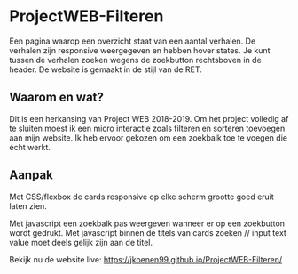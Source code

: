 # ProjectWEB-Filteren
Een pagina waarop een overzicht staat van een aantal verhalen. De verhalen zijn responsive weergegeven en hebben hover states. Je kunt tussen de verhalen zoeken wegens de zoekbutton rechtsboven in de header. De website is gemaakt in de stijl van de RET.

## Waarom en wat?
Dit is een herkansing van Project WEB 2018-2019. Om het project volledig af te sluiten moest ik een micro interactie zoals filteren en sorteren toevoegen aan mijn website. Ik heb ervoor gekozen om een zoekbalk toe te voegen die écht werkt.

## Aanpak
Met CSS/flexbox de cards responsive op elke scherm grootte goed eruit laten zien.

Met javascript een zoekbalk pas weergeven wanneer er op een zoekbutton wordt gedrukt.
Met javascript binnen de titels van cards zoeken // input text value moet deels gelijk zijn aan de titel.

Bekijk nu de website live:
https://jkoenen99.github.io/ProjectWEB-Filteren/
